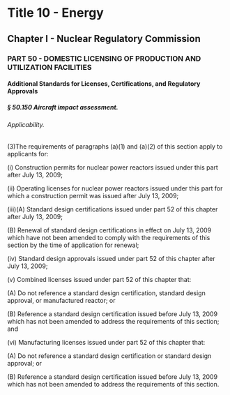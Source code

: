
# Title 10 - Energy
## Chapter I - Nuclear Regulatory Commission
### PART 50 - DOMESTIC LICENSING OF PRODUCTION AND UTILIZATION FACILITIES
#### Additional Standards for Licenses, Certifications, and Regulatory Approvals
##### § 50.150 Aircraft impact assessment.
###### Applicability.

(3)The requirements of paragraphs (a)(1) and (a)(2) of this section apply to applicants for:

(i) Construction permits for nuclear power reactors issued under this part after July 13, 2009;

(ii) Operating licenses for nuclear power reactors issued under this part for which a construction permit was issued after July 13, 2009;

(iii)(A) Standard design certifications issued under part 52 of this chapter after July 13, 2009;

(B) Renewal of standard design certifications in effect on July 13, 2009 which have not been amended to comply with the requirements of this section by the time of application for renewal;

(iv) Standard design approvals issued under part 52 of this chapter after July 13, 2009;

(v) Combined licenses issued under part 52 of this chapter that:

(A) Do not reference a standard design certification, standard design approval, or manufactured reactor; or

(B) Reference a standard design certification issued before July 13, 2009 which has not been amended to address the requirements of this section; and

(vi) Manufacturing licenses issued under part 52 of this chapter that:

(A) Do not reference a standard design certification or standard design approval; or

(B) Reference a standard design certification issued before July 13, 2009 which has not been amended to address the requirements of this section.
